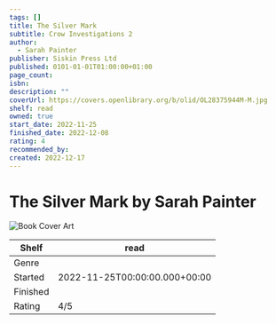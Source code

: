 ```yaml
---
tags: []
title: The Silver Mark
subtitle: Crow Investigations 2
author:
  - Sarah Painter
publisher: Siskin Press Ltd
published: 0101-01-01T01:00:00+01:00
page_count: 
isbn: 
description: ""
coverUrl: https://covers.openlibrary.org/b/olid/OL28375944M-M.jpg
shelf: read
owned: true
start_date: 2022-11-25
finished_date: 2022-12-08
rating: 4
recommended_by: 
created: 2022-12-17
---
```


# The Silver Mark by Sarah Painter

![Book Cover Art](https://covers.openlibrary.org/b/olid/OL28375944M-M.jpg)

| Shelf | read |
| --- | --- |
| Genre |  |
| Started | 2022-11-25T00:00:00.000+00:00 |
| Finished |  |
| Rating | 4/5 |

